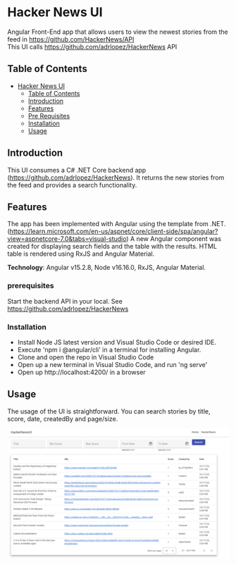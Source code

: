 # Hacker News UI

Angular Front-End app that allows users to view the newest stories from the feed in https://github.com/HackerNews/API <br />
This UI calls https://github.com/adrlopez/HackerNews API

## Table of Contents
- [Hacker News UI](#hackernewsui)
  - [Table of Contents](#table-of-contents)
  - [Introduction](#introduction)
  - [Features](#features)
  - [Pre Requisites](#prerequisites)
  - [Installation](#installation)
  - [Usage](#usage)

## Introduction

This UI consumes a C# .NET Core backend app (https://github.com/adrlopez/HackerNews). It returns the new stories from the feed and provides a search functionality.

## Features

The app has been implemented with Angular using the template from .NET. (https://learn.microsoft.com/en-us/aspnet/core/client-side/spa/angular?view=aspnetcore-7.0&tabs=visual-studio)
A new Angular component was created for displaying search fields and the table with the results. HTML table is rendered using RxJS and Angular Material.

**Technology**: Angular v15.2.8, Node v16.16.0, RxJS, Angular Material.

### prerequisites

Start the backend API in your local. See https://github.com/adrlopez/HackerNews

### Installation

* Install Node JS latest version and Visual Studio Code or desired IDE.
* Execute 'npm i @angular/cli' in a terminal for installing Angular.
* Clone and open the repo in Visual Studio Code
* Open up a new terminal in Visual Studio Code, and run 'ng serve'
* Open up http://localhost:4200/ in a browser

## Usage

The usage of the UI is straightforward. You can search stories by title, score, date, createdBy and page/size.

![Alt text](image.png)


